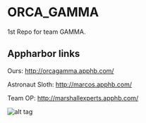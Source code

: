 # ORCA_GAMMA
1st Repo for team GAMMA. 

## Appharbor links
Ours: http://orcagamma.apphb.com/

Astronaut Sloth: http://marcos.apphb.com/

Team OP: http://marshallexperts.apphb.com/

![alt tag](https://media.giphy.com/media/l3zoKeX8bMG5sMP4s/giphy.gif)
